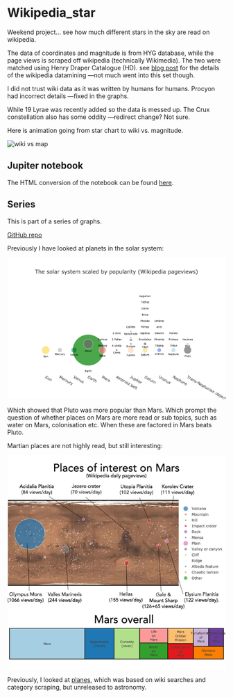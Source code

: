 # Wikipedia_star
Weekend project... see how much different stars in the sky are read on wikipedia.

The data of coordinates and magnitude is from HYG database, while the page views is scraped off wikipedia (technically Wikimedia). The two were matched using Henry Draper Catalogue (HD). see [blog post](https://blog.matteoferla.com/2019/07/wikipedia-datamining.html) for the details of the wikipedia datamining —not much went into this set though.

I did not trust wiki data as it was written by humans for humans. Procyon had incorrect details —fixed in the graphs.

While 19 Lyrae was recently added so the data is messed up.
The Crux constellation also has some oddity —redirect change? Not sure.

Here is animation going from star chart to wiki vs. magnitude.

![wiki vs map](stars2.gif)


## Jupiter notebook

The HTML conversion of the notebook can be found [here](http://users.ox.ac.uk/~bioc1451/wikistars.html).

## Series

This is part of a series of graphs.

[GitHub repo](https://github.com/matteoferla/Wikipedia_Mars)

Previously I have looked at planets in the solar system:

![Planets wiki](https://github.com/matteoferla/Wikipedia_Mars/blob/master/planets.png)

Which showed that Pluto was more popular than Mars. Which prompt the question of whether places on Mars are more read or sub topics, such as water on Mars, colonisation etc. When these are factored in Mars beats Pluto.

Martian places are not highly read, but still interesting:

![Mars places wiki](https://github.com/matteoferla/Wikipedia_Mars/blob/master/mars.jpg)

Previously, I looked at [planes](https://github.com/matteoferla/Wikipedia_planes), which was based on wiki searches and category scraping, but unreleased to astronomy.





